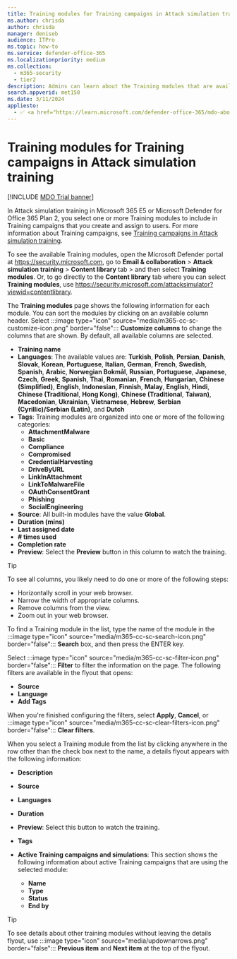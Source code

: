 ```yaml
---
title: Training modules for Training campaigns in Attack simulation training
ms.author: chrisda
author: chrisda
manager: deniseb
audience: ITPro
ms.topic: how-to
ms.service: defender-office-365
ms.localizationpriority: medium
ms.collection: 
  - m365-security
  - tier2
description: Admins can learn about the Training modules that are available to use in Training campaigns in Attack simulation training in Microsoft Defender for Office 365 Plan 2.
search.appverid: met150
ms.date: 3/11/2024
appliesto:
  - ✅ <a href="https://learn.microsoft.com/defender-office-365/mdo-about#defender-for-office-365-plan-1-vs-plan-2-cheat-sheet" target="_blank">Microsoft Defender for Office 365 Plan 2</a>
---
```


# Training modules for Training campaigns in Attack simulation training

[!INCLUDE [MDO Trial banner](../includes/mdo-trial-banner.md)]

In Attack simulation training in Microsoft 365 E5 or Microsoft Defender for Office 365 Plan 2, you select one or more Training modules to include in Training campaigns that you create and assign to users. For more information about Training campaigns, see [Training campaigns in Attack simulation training](attack-simulation-training-training-campaigns.md).

To see the available Training modules, open the Microsoft Defender portal at <https://security.microsoft.com>, go to **Email & collaboration** \> **Attack simulation training** \> **Content library** tab \> and then select **Training modules**. Or, to go directly to the **Content library** tab where you can select **Training modules**, use <https://security.microsoft.com/attacksimulator?viewid=contentlibrary>.

The **Training modules** page shows the following information for each module. You can sort the modules by clicking on an available column header. Select :::image type="icon" source="media/m365-cc-sc-customize-icon.png" border="false"::: **Customize columns** to change the columns that are shown. By default, all available columns are selected.

- **Training name**
- **Languages**: The available values are: **Turkish**, **Polish**, **Persian**, **Danish**, **Slovak**, **Korean**, **Portuguese**, **Italian**, **German**, **French**, **Swedish**, **Spanish**, **Arabic**, **Norwegian Bokmål**, **Russian**, **Portuguese**, **Japanese**, **Czech**, **Greek**, **Spanish**, **Thai**, **Romanian**, **French**, **Hungarian**, **Chinese (Simplified)**, **English**, **Indonesian**, **Finnish**, **Malay**, **English**, **Hindi**, **Chinese (Traditional**, **Hong Kong)**, **Chinese (Traditional**, **Taiwan)**, **Macedonian**, **Ukrainian**, **Vietnamese**, **Hebrew**, **Serbian (Cyrillic)/Serbian (Latin)**, and **Dutch**
- **Tags**: Training modules are organized into one or more of the following categories:
  - **AttachmentMalware**
  - **Basic**
  - **Compliance**
  - **Compromised**
  - **CredentialHarvesting**
  - **DriveByURL**
  - **LinkInAttachment**
  - **LinkToMalwareFile**
  - **OAuthConsentGrant**
  - **Phishing**
  - **SocialEngineering**
- **Source**: All built-in modules have the value **Global**.
- **Duration (mins)**
- **Last assigned date**
- **# times used**
- **Completion rate**
- **Preview**: Select the **Preview** button in this column to watch the training.

> [!TIP]
> To see all columns, you likely need to do one or more of the following steps:
>
> - Horizontally scroll in your web browser.
> - Narrow the width of appropriate columns.
> - Remove columns from the view.
> - Zoom out in your web browser.

To find a Training module in the list, type the name of the module in the :::image type="icon" source="media/m365-cc-sc-search-icon.png" border="false"::: **Search** box, and then press the ENTER key.

Select :::image type="icon" source="media/m365-cc-sc-filter-icon.png" border="false"::: **Filter** to filter the information on the page. The following filters are available in the flyout that opens:

- **Source**
- **Language**
- **Add Tags**

When you're finished configuring the filters, select **Apply**, **Cancel**, or :::image type="icon" source="media/m365-cc-sc-clear-filters-icon.png" border="false"::: **Clear filters**.

When you select a Training module from the list by clicking anywhere in the row other than the check box next to the name, a details flyout appears with the following information:

- **Description**
- **Source**
- **Languages**
- **Duration**
- **Preview**: Select this button to watch the training.
- **Tags**

- **Active Training campaigns and simulations**: This section shows the following information about active Training campaigns that are using the selected module:
  - **Name**
  - **Type**
  - **Status**
  - **End by**

> [!TIP]
> To see details about other training modules without leaving the details flyout, use :::image type="icon" source="media/updownarrows.png" border="false"::: **Previous item** and **Next item** at the top of the flyout.
